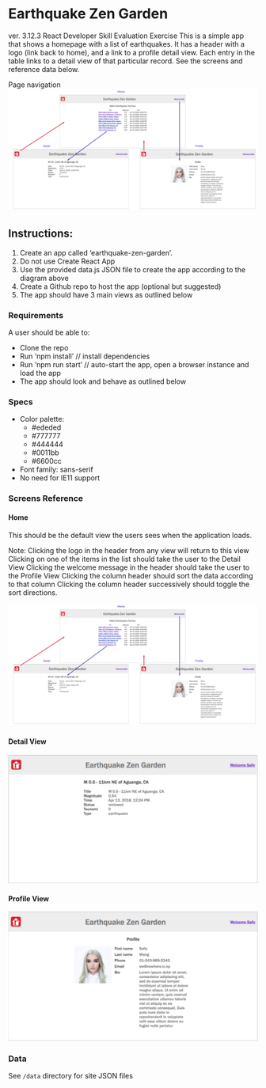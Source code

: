 # Earthquake Zen Garden 
ver. 3.12.3
React Developer Skill Evaluation Exercise
This is a simple app that shows a homepage with a list of earthquakes. It has a header with a logo (link back to home), and a link to a profile detail view. Each entry in the table links to a detail view of that particular record. See the screens and reference data below.

Page navigation
![Page Navigation](/requirements/page_navigation.png?raw=true)
## Instructions:
1. Create an app called ‘earthquake-zen-garden’.
2. Do not use Create React App
3. Use the provided data.js JSON file to create the app according to the diagram above
4. Create a Github repo to host the app (optional but suggested)
5. The app should have 3 main views as outlined below

### Requirements
A user should be able to:
* Clone the repo
* Run ‘npm install’ // install dependencies
* Run ‘npm run start’ // auto-start the app, open a browser instance and load the app
* The app should look and behave as outlined below
 
### Specs
* Color palette:
  * #ededed
  * #777777
  * #444444
  * #0011bb
  * #6600cc
* Font family: sans-serif
* No need for IE11 support

### Screens Reference
#### Home
This should be the default view the users sees when the application loads.

Note: 
Clicking the logo in the header from any view will return to this view
Clicking on one of the items in the list should take the user to the Detail View
Clicking the welcome message in the header should take the user to the Profile View
Clicking the column header should sort the data according to that column
Clicking the column header successively should toggle the sort directions.

![Page Navigation](/requirements/page_navigation.png?raw=true)

#### Detail View
![Page Navigation](/requirements/detail_view.png?raw=true)

#### Profile View
![Page Navigation](/requirements/profile_view.png?raw=true)

### Data
See `/data` directory for site JSON files 
